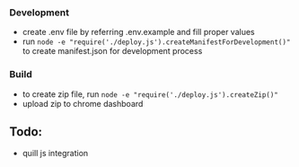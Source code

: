### Development
- create .env file by referring .env.example and fill proper values
- run `node -e "require('./deploy.js').createManifestForDevelopment()"` to create manifest.json for development process


### Build
- to create zip file, run `node -e "require('./deploy.js').createZip()"`
- upload zip to chrome dashboard


## Todo:
- quill js integration